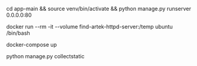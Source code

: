 cd app-main && source venv/bin/activate && python manage.py runserver 0.0.0.0:80

docker run --rm -it --volume find-artek-httpd-server:/temp ubuntu /bin/bash


docker-compose up


python manage.py collectstatic